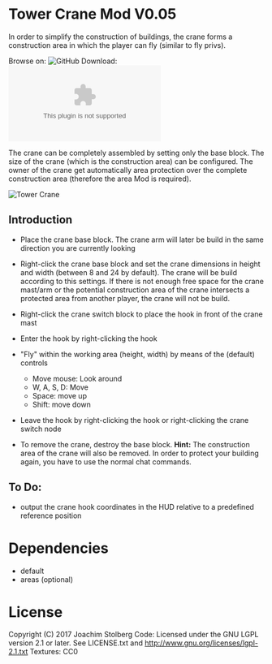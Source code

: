 # Tower Crane Mod V0.05
In order to simplify the construction of buildings, the crane forms a construction area in which the player can fly (similar to fly privs).

Browse on: ![GitHub](https://github.com/joe7575/Minetest-Towercrane)
Download: ![GitHub](https://github.com/joe7575/Minetest-Towercrane/archive/master.zip)

The crane can be completely assembled by setting only the base block.
The size of the crane (which is the construction area) can be configured.
The owner of the crane get automatically area protection over the complete construction area (therefore the area Mod is required).

![Tower Crane](https://github.com/joe7575/Minetest-Towercrane/blob/master/towercrane640.png)


## Introduction
* Place the crane base block.
  The crane arm will later be build in the same direction you are currently looking 

* Right-click the crane base block and set the crane dimensions in height and width (between 8 and 24 by default).
  The crane will be build according to this settings.
  If there is not enough free space for the crane mast/arm or the potential construction area of the 
  crane intersects a protected area from another player, the crane will not be build.

* Right-click the crane switch block to place the hook in front of the crane mast

* Enter the hook by right-clicking the hook

* "Fly" within the working area (height, width) by means of the (default) controls
  - Move mouse: Look around
  - W, A, S, D: Move
  - Space: move up
  - Shift: move down

* Leave the hook by right-clicking the hook or right-clicking the crane switch node

* To remove the crane, destroy the base block.
  **Hint:** The construction area of the crane will also be removed. In order to protect your building again, 
  you have to use the normal chat commands.


## To Do:
- output the crane hook coordinates in the HUD relative to a predefined reference position

# Dependencies
- default
- areas (optional)

# License
Copyright (C) 2017 Joachim Stolberg
Code: Licensed under the GNU LGPL version 2.1 or later. See LICENSE.txt and http://www.gnu.org/licenses/lgpl-2.1.txt
Textures: CC0

